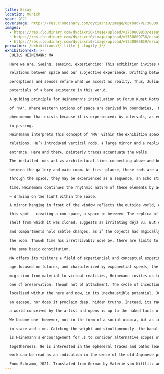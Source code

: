 ```yaml
---
title: Essay
location: Munich
year: 2021
coverImage: https://res.cloudinary.com/dyciaxri0/image/upload/v1730809794/essay/img4_bvsekw.jpg
images:
  - https://res.cloudinary.com/dyciaxri0/image/upload/v1730809833/essay/img2-cover_ivyhdn.jpg
  - https://res.cloudinary.com/dyciaxri0/image/upload/v1730809786/essay/img3_qbhgdo.jpg
  - https://res.cloudinary.com/dyciaxri0/image/upload/v1730809809/essay/img6_vsn2oo.jpg
permalink: /exhibitions/{{ title | slugify }}/
exhibitionText: >-
  JULIUS HEINEMANN: MA

  Here we are. Seeing, sensing, experiencing: This exhibition invites us to explore the momentary

  relations between space and our subjective experience. Drifting between past and future, our

  perceptions and senses define what we accept as reality. Thus, Julius Heinemann explores the

  potentials of a bare existence in this world.

  A guiding principle for Heinemann's installation at Forum Kunst Rottweil is the Japanese concept

  of 'MA'. Where Western notions of space are derived by boundaries, 'MA' constitutes space as a

  phenomenon that exists because it is experienced: As intervals, as emptiness, as that which occurs

  in passing.

  Heinemann interprets this concept of 'MA' within the exhibition space, exploring its properties and

  relations. He’s introduced vertical rods, a large mirror and a replica of the shelf found at the

  entrance. Here and there, painterly traces accentuate the walls.

  The installed rods act as architectural lines connecting above and below, whilst positing a tension

  between the gallery and main room. At first glance, these rods are a unit, however with each step

  through the space, they may be experienced as a sequence, an echo structuring both space and

  time. Heinemann continues the rhythmic nature of these elements by accentuating their shadows

  — drawing on the light within the space.

  A mirror hanging in front of the window reflects the outside world, whilst erasing the world inside at

  this spot – creating a non-space, a space in-between. The replica of the shelf, in proxy with the

  shelf from which it was cloned, suggests an irritating déjà vu. But on closer inspection, its details

  and compartments hold subtle changes, as if the objects had magically shifted during one's stay in

  the room. Though time has irretrievably gone by, there are limits to what is lost: The shelf still has

  the same basic constitution.

  MA offers its visitors a field of experiential and conceptual experimentation. They become cocreators of an exhibition both spatially and temporally relative and absolute at the same time. In an

  age focused on futures, and characterized by exponential speeds, the cult of the spectacle and the

  migration from material to virtual realities, Heinemann invites us to an alternative. His proposition is

  one of preservation, though not of attachment. The cycle of inception, passing and return is

  localized within the here and now, in its inexhaustible potential. Julius Heinemann's work is neither

  an escape, nor does it proclaim deep, hidden truths. Instead, its radical temporality throws us into

  a world conceived by the artist and opens us up to the naked facts of a nowness we all share.

  We become one —however, not in the form of a social utopia, but as independent individuals held

  in space and time. Catching the weight and simultaneously, the banality of this fleeting realization,

  is Heinemann's encouragement for us to consider alternative scopes of thought, action, and

  togetherness. He is interested in the ephemeral traces and paths leading to such alternatives. His

  work can be read as an indication in the sense of the old Japanese proverb: Catch the MA.

  Enno Schramm, 2021. Translated from German by Valerie von Kittlitz and Blake Kendall.
---
```

